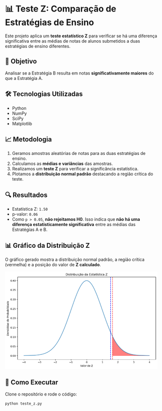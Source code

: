 # 📊 Teste Z: Comparação de Estratégias de Ensino  

Este projeto aplica um **teste estatístico Z** para verificar se há uma diferença significativa entre as médias de notas de alunos submetidos a duas estratégias de ensino diferentes.  

## 📌 Objetivo  
Analisar se a Estratégia B resulta em notas **significativamente maiores** do que a Estratégia A.  

## 🛠 Tecnologias Utilizadas  
- Python  
- NumPy  
- SciPy  
- Matplotlib  

## 📈 Metodologia  
1. Geramos amostras aleatórias de notas para as duas estratégias de ensino.  
2. Calculamos as **médias e variâncias** das amostras.  
3. Realizamos um **teste Z** para verificar a significância estatística.  
4. Plotamos a **distribuição normal padrão** destacando a região crítica do teste.  

## 🔍 Resultados  
- Estatística Z: `1.50`  
- p-valor: `0.06`  
- Como `p > 0.05`, **não rejeitamos H0**. Isso indica que **não há uma diferença estatisticamente significativa** entre as médias das Estratégias A e B.  

## 📊 Gráfico da Distribuição Z  
O gráfico gerado mostra a distribuição normal padrão, a região crítica (vermelha) e a posição do valor de **Z calculado**.  

![Gráfico Z](https://github.com/jonat2589/Estat-stica-Aplicada/blob/main/download.png)

## 🚀 Como Executar  
Clone o repositório e rode o código:  

```bash
python teste_z.py
